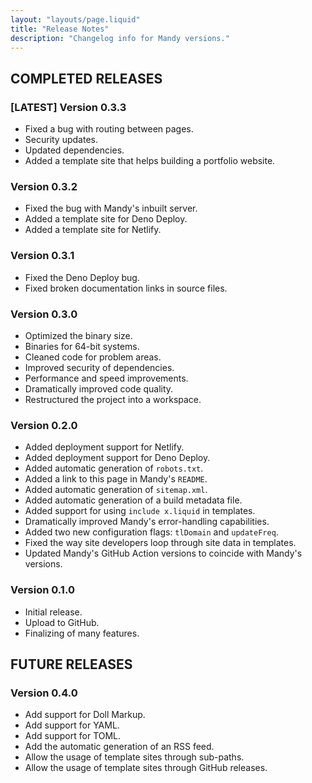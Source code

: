 ```yaml
---
layout: "layouts/page.liquid"
title: "Release Notes"
description: "Changelog info for Mandy versions."
---
```


## COMPLETED RELEASES

### [LATEST] Version 0.3.3

- Fixed a bug with routing between pages.
- Security updates.
- Updated dependencies.
- Added a template site that helps building a portfolio website.

### Version 0.3.2

- Fixed the bug with Mandy's inbuilt server.
- Added a template site for Deno Deploy.
- Added a template site for Netlify.

### Version 0.3.1

- Fixed the Deno Deploy bug.
- Fixed broken documentation links in source files.

### Version 0.3.0

- Optimized the binary size.
- Binaries for 64-bit systems.
- Cleaned code for problem areas.
- Improved security of dependencies.
- Performance and speed improvements.
- Dramatically improved code quality.
- Restructured the project into a workspace.

### Version 0.2.0

- Added deployment support for Netlify.
- Added deployment support for Deno Deploy.
- Added automatic generation of `robots.txt`.
- Added a link to this page in Mandy's `README`.
- Added automatic generation of `sitemap.xml`.
- Added automatic generation of a build metadata file.
- Added support for using `include x.liquid` in templates.
- Dramatically improved Mandy's error-handling capabilities.
- Added two new configuration flags: `tlDomain` and `updateFreq`.
- Fixed the way site developers loop through site data in templates.
- Updated Mandy's GitHub Action versions to coincide with Mandy's versions.

### Version 0.1.0

- Initial release.
- Upload to GitHub.
- Finalizing of many features.

## FUTURE RELEASES

### Version 0.4.0

- Add support for Doll Markup.
- Add support for YAML.
- Add support for TOML.
- Add the automatic generation of an RSS feed.
- Allow the usage of template sites through sub-paths.
- Allow the usage of template sites through GitHub releases.
